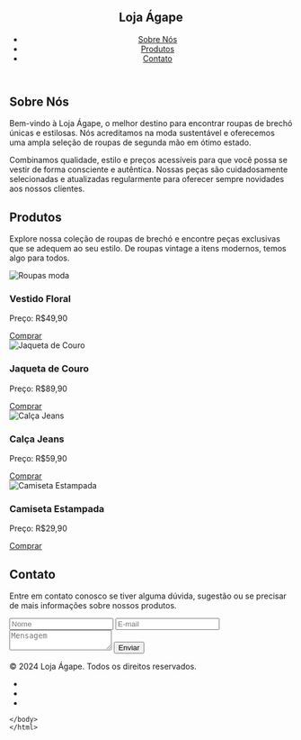 <!DOCTYPE html>
<html lang="pt-br">
<head>
  <meta charset="UTF-8">
  <meta name="viewport" content="width=device-width, initial-scale=1.0">
  <title>Loja Ágape - Roupas de Brechó</title>
  <link rel="stylesheet" href="styles.css">
</head>
<body>
  <header>
    <nav>
      <div class="logo">
        <h1>Loja Ágape</h1>
      </div>
      <ul class="menu">
        <li><a href="#sobre">Sobre Nós</a></li>
        <li><a href="#produtos">Produtos</a></li>
        <li><a href="#contato">Contato</a></li>
      </ul>
    </nav>
  </header>

  <section id="sobre">
    <div class="container">
      <h2>Sobre Nós</h2>
      <p>Bem-vindo à Loja Ágape, o melhor destino para encontrar roupas de brechó únicas e estilosas. Nós acreditamos na moda sustentável e oferecemos uma ampla seleção de roupas de segunda mão em ótimo estado.</p>
      <p>Combinamos qualidade, estilo e preços acessíveis para que você possa se vestir de forma consciente e autêntica. Nossas peças são cuidadosamente selecionadas e atualizadas regularmente para oferecer sempre novidades aos nossos clientes.</p>
    </div>
  </section>

  <section id="produtos">
    <div class="container">
      <h2>Produtos</h2>
      <p>Explore nossa coleção de roupas de brechó e encontre peças exclusivas que se adequem ao seu estilo. De roupas vintage a itens modernos, temos algo para todos.</p>
      <div class="grid">
        <div class="produto">
          <img src="Img/Imag.jpg" alt="Roupas moda">
          <h3>Vestido Floral</h3>
          <p>Preço: R$49,90</p>
          <a href="#" class="botao">Comprar</a>
        </div>
        <div class="produto">
          <img src="Img/058a9a634a008b5eaea685df10ea3d6f-2.png" alt="Jaqueta de Couro">
          <h3>Jaqueta de Couro</h3>
          <p>Preço: R$89,90</p>
          <a href="#" class="botao">Comprar</a>
        </div>
        <div class="produto">
          <img src="imagem-produto3.jpg" alt="Calça Jeans">
          <h3>Calça Jeans</h3>
          <p>Preço: R$59,90</p>
          <a href="#" class="botao">Comprar</a>
        </div>
        <div class="produto">
          <img src="imagem-produto4.jpg" alt="Camiseta Estampada">
          <h3>Camiseta Estampada</h3>
          <p>Preço: R$29,90</p>
          <a href="#" class="botao">Comprar</a>
        </div>
      </div>
    </div>
  </section>

  <section id="contato">
    <div class="container">
      <h2>Contato</h2>
      <p>Entre em contato conosco se tiver alguma dúvida, sugestão ou se precisar de mais informações sobre nossos produtos.</p>
      <form>
        <input type="text" placeholder="Nome" required>
        <input type="email" placeholder="E-mail" required>
        <textarea placeholder="Mensagem" required></textarea>
        <button type="submit">Enviar</button>
      </form>
    </div>
  </section>

  <footer>
    <div class="container">
      <p>&copy; 2024 Loja Ágape. Todos os direitos reservados.</p>
      <ul class="redes-sociais">
        <li><a href="#"><i class="fab fa-facebook"></i></a></li>
        <li><a href="#"><i class="fab fa-instagram"></i></a></li>
        <li><a href="#"><i class="fab fa-twitter"></i></a></li>
      </ul      </div>
    </footer>

    </body>
    </html>
